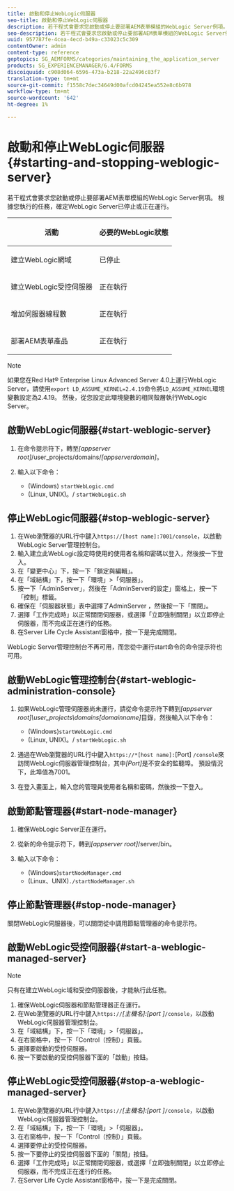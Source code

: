 ```yaml
---
title: 啟動和停止WebLogic伺服器
seo-title: 啟動和停止WebLogic伺服器
description: 若干程式會要求您啟動或停止要部署AEM表單模組的WebLogic Server例項。 本檔案說明如何啟動和停止WebLogic Server。
seo-description: 若干程式會要求您啟動或停止要部署AEM表單模組的WebLogic Server例項。 本檔案說明如何啟動和停止WebLogic Server。
uuid: 957787fe-4cea-4ecd-b49a-c33023c5c309
contentOwner: admin
content-type: reference
geptopics: SG_AEMFORMS/categories/maintaining_the_application_server
products: SG_EXPERIENCEMANAGER/6.4/FORMS
discoiquuid: c908d064-6596-473a-b218-22a2496c83f7
translation-type: tm+mt
source-git-commit: f1558c7dec34649d00afcd04245ea552e8c6b978
workflow-type: tm+mt
source-wordcount: '642'
ht-degree: 1%

---
```



# 啟動和停止WebLogic伺服器{#starting-and-stopping-weblogic-server}

若干程式會要求您啟動或停止要部署AEM表單模組的WebLogic Server例項。 根據您執行的任務，確定WebLogic Server已停止或正在運行。

<table> 
 <thead> 
  <tr> 
   <th><p>活動</p></th> 
   <th><p>必要的WebLogic狀態</p></th> 
  </tr> 
 </thead> 
 <tbody>
  <tr> 
   <td><p>建立WebLogic網域</p></td> 
   <td><p>已停止</p></td> 
  </tr> 
  <tr> 
   <td><p>建立WebLogic受控伺服器</p></td> 
   <td><p>正在執行</p></td> 
  </tr> 
  <tr> 
   <td><p>增加伺服器線程數</p></td> 
   <td><p>正在執行</p></td> 
  </tr> 
  <tr> 
   <td><p>部署AEM表單產品</p></td> 
   <td><p>正在執行</p></td> 
  </tr> 
 </tbody> 
</table>

>[!NOTE]
>
>如果您在Red Hat® Enterprise Linux Advanced Server 4.0上運行WebLogic Server，請使用`export LD_ASSUME_KERNEL=2.4.19`命令將`LD_ASSUME_KERNEL`環境變數設定為2.4.19。 然後，從您設定此環境變數的相同殼層執行WebLogic Server。

## 啟動WebLogic伺服器{#start-weblogic-server}

1. 在命令提示符下，轉至&#x200B;*[appserver root]*/user_projects/domains/*[appserverdomain]*。
1. 輸入以下命令：

   * (Windows) `startWebLogic.cmd`
   * (Linux, UNIX)。/ `startWebLogic.sh`

## 停止WebLogic伺服器{#stop-weblogic-server}

1. 在Web瀏覽器的URL行中鍵入`https://[host name]:7001/console`，以啟動WebLogic Server管理控制台。
1. 輸入建立此WebLogic設定時使用的使用者名稱和密碼以登入，然後按一下登入。
1. 在「變更中心」下，按一下「鎖定與編輯」。
1. 在「域結構」下，按一下「環境」>「伺服器」。
1. 按一下「AdminServer」，然後在「AdminServer的設定」窗格上，按一下「控制」標籤。
1. 確保在「伺服器狀態」表中選擇了AdminServer ，然後按一下「關閉」。
1. 選擇「工作完成時」以正常關閉伺服器，或選擇「立即強制關閉」以立即停止伺服器，而不完成正在進行的任務。
1. 在Server Life Cycle Assistant窗格中，按一下是完成關閉。

WebLogic Server管理控制台不再可用，而您從中運行start命令的命令提示符也可用。

## 啟動WebLogic管理控制台{#start-weblogic-administration-console}

1. 如果WebLogic管理伺服器尚未運行，請從命令提示符下轉到&#x200B;*[appserver root]\user_projects\domains\[domainname]*&#x200B;目錄，然後輸入以下命令：

   * (Windows)`startWebLogic.cmd`
   * (Linux, UNIX)。/ `startWebLogic.sh`

1. 通過在Web瀏覽器的URL行中鍵入`https://*[host name]:`[Port] `/console`來訪問WebLogic伺服器管理控制台，其中&#x200B;*[Port]*&#x200B;是不安全的監聽埠。 預設情況下，此埠值為7001。
1. 在登入畫面上，輸入您的管理員使用者名稱和密碼，然後按一下登入。

## 啟動節點管理器{#start-node-manager}

1. 確保WebLogic Server正在運行。
1. 從新的命令提示符下，轉到&#x200B;*[appserver root]*/server/bin。
1. 輸入以下命令：

   * (Windows)`startNodeManager.cmd`
   * (Linux、UNIX)`./startNodeManager.sh`

## 停止節點管理器{#stop-node-manager}

關閉WebLogic伺服器後，可以關閉從中調用節點管理器的命令提示符。

## 啟動WebLogic受控伺服器{#start-a-weblogic-managed-server}

>[!NOTE]
>
>只有在建立WebLogic域和受控伺服器後，才能執行此任務。

1. 確保WebLogic伺服器和節點管理器正在運行。
1. 在Web瀏覽器的URL行中鍵入`https://`*[主機名]:[port ]*`/console`，以啟動WebLogic伺服器管理控制台。
1. 在「域結構」下，按一下「環境」>「伺服器」。
1. 在右窗格中，按一下「Control（控制）」頁籤。
1. 選擇要啟動的受控伺服器。
1. 按一下要啟動的受控伺服器下面的「啟動」按鈕。

## 停止WebLogic受控伺服器{#stop-a-weblogic-managed-server}

1. 在Web瀏覽器的URL行中鍵入`https://`*[主機名]:[port ]*`/console`，以啟動WebLogic伺服器管理控制台。
1. 在「域結構」下，按一下「環境」>「伺服器」。
1. 在右窗格中，按一下「Control（控制）」頁籤。
1. 選擇要停止的受控伺服器。
1. 按一下要停止的受控伺服器下面的「關閉」按鈕。
1. 選擇「工作完成時」以正常關閉伺服器，或選擇「立即強制關閉」以立即停止伺服器，而不完成正在進行的任務。
1. 在Server Life Cycle Assistant窗格中，按一下是完成關閉。

